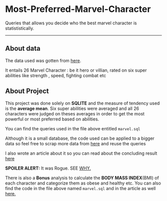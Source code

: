 # Most-Preferred-Marvel-Character
Queries that allows you decide who the best marvel character is statististically.

---
## About data

The data used was gotten from [here](https://gist.github.com/Mentrasto/967148a4b41713977839).

It entails 26 Marvel Character : be it hero or villian, rated on six super abilities like strength , speed, fighting combat etc

## About Project

This project was done solely on **SQLITE** and the measure of tendency used is the **average mean**. Six super abilities were averaged and all 26 characters were judged on theses averages in order to get the most powerful or most preferred based on abilities.

You can find the queries used in the file above entitled  `marvel.sql`

Although it is a small database, the code used can be applied to a bigger data so feel free to scrap more data from [here](https://marvel.fandom.com/wiki/Marvel_Database) and reuse the queries

I also wrote an article about it so you can read about the concluding result [here](https://towardsdatascience.com/basic-sql-decides-my-most-preferred-marvel-character-e393fb044397)

**SPOILER ALERT:** It was Rogue. SEE [WHY.](https://towardsdatascience.com/basic-sql-decides-my-most-preferred-marvel-character-e393fb044397)

There is also a  **Bonus** analysis to calculate the **BODY MASS INDEX**(BMI) of each character and categorize them as obese and healthy etc. You can also find the code in the file above named `marvel.sql` and in the article as well [here.](https://towardsdatascience.com/basic-sql-decides-my-most-preferred-marvel-character-e393fb044397)
